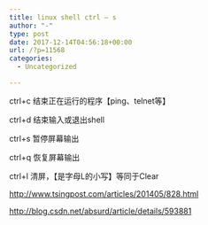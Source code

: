 ```yaml
---
title: linux shell ctrl – s
author: "-"
type: post
date: 2017-12-14T04:56:18+00:00
url: /?p=11568
categories:
  - Uncategorized

---
```

ctrl+c 结束正在运行的程序【ping、telnet等】
  
ctrl+d 结束输入或退出shell
  
ctrl+s 暂停屏幕输出
  
ctrl+q 恢复屏幕输出
  
ctrl+l 清屏，【是字母L的小写】等同于Clear

http://www.tsingpost.com/articles/201405/828.html
  
http://blog.csdn.net/absurd/article/details/593881